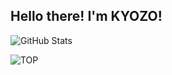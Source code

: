 ## Hello there! I'm KYOZO!

![GitHub Stats](https://github-readme-stats.vercel.app/api?username=KY0Z0&show_icons=true&theme=radical)

![TOP](https://github-readme-stats-git-masterrstaa-rickstaa.vercel.app/api/top-langs/?username=KY0Z0&bg_color=000&bordercolor=30A3DC&title_color=E94D5F&text)
